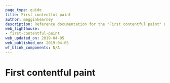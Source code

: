 ```yaml
---
page_type: guide
title: First contentful paint
author: megginkearney
description: Reference documentation for the "First contentful paint" Lighthouse audit.
web_lighthouse:
- first-contentful-paint
web_updated_on: 2019-04-05
web_published_on: 2019-04-05
wf_blink_components: N/A
---
```


# First contentful paint